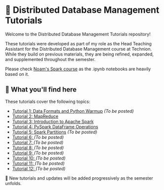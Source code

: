 # 📂 Distributed Database Management Tutorials

Welcome to the Distributed Database Management Tutorials repository!

These tutorials were developed as part of my role as the Head Teaching Assistant for the Distributed Database Management course at Technion. While they build on previous materials, they are being refined, expanded, and supplemented throughout the semester.

Please check [Noam's Spark course](https://github.com/cnoam/spark-course) as the .ipynb notebooks are heavily based on it.

## 📖 What you'll find here

These tutorials cover the following topics:

- [Tutorial 1: Data Formats and Python Warmup](#) *(To be posted)*
- [Tutorial 2: MapReduce](tutorials/02-MapReduce/)
- [Tutorial 3: Introduction to Apache Spark](tutorials/03-IntroToSpark/)
- [Tutorial 4: PySpark DataFrame Operations](tutorials/04-DataFrameOperations/)
- [Tutorial 5: Spark Partitions](#) *(To be posted)*
- [Tutorial 6: ](#) *(To be posted)*
- [Tutorial 7: ](#) *(To be posted)*
- [Tutorial 8: ](#) *(To be posted)*
- [Tutorial 9: ](#) *(To be posted)*
- [Tutorial 10: ](#) *(To be posted)*
- [Tutorial 11: ](#) *(To be posted)*
- [Tutorial 12: ](#) *(To be posted)*

📌 New tutorials and updates will be added progressively as the semester unfolds.

